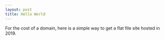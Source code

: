 ```yaml
---
layout: post
title: Hello World
---
```


For the cost of a domain, here is a simple way to get a flat file site hosted in 2019.